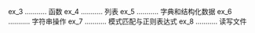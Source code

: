 ex_3  ...........  函数
ex_4  ...........  列表
ex_5  ...........  字典和结构化数据
ex_6  ...........  字符串操作
ex_7  ...........  模式匹配与正则表达式
ex_8  ...........  读写文件

